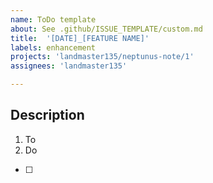 ```yaml
---
name: ToDo template
about: See .github/ISSUE_TEMPLATE/custom.md
title:  '[DATE]_[FEATURE NAME]'
labels: enhancement
projects: 'landmaster135/neptunus-note/1'
assignees: 'landmaster135'

---
```



## Description

1. To
2. Do

- [ ] 
